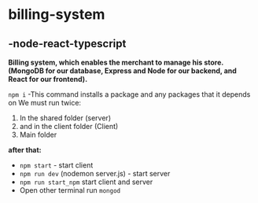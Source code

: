 # billing-system

## -node-react-typescript

**Billing system, which enables the merchant to manage his store. (MongoDB for our database, Express and Node for our backend, and React for our frontend).**

`npm i` -This command installs a package and any packages that it depends on
We must run twice:

1. In the shared folder (server)
2. and in the client folder (Client)
3. Main folder

**after that:**

-   `npm start` - start client
-   `npm run dev` (nodemon server.js) - start server
-   `npm run start_npm` start client and server
-   Open other terminal run `mongod`
